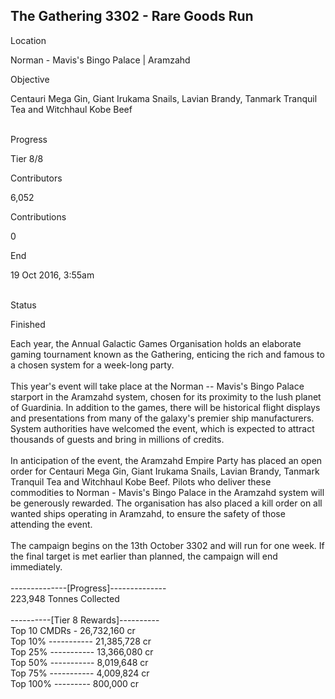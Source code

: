 ## The Gathering 3302 - Rare Goods Run

Location

Norman - Mavis\'s Bingo Palace \| Aramzahd

Objective

Centauri Mega Gin, Giant Irukama Snails, Lavian Brandy, Tanmark Tranquil
Tea and Witchhaul Kobe Beef

\
Progress

Tier 8/8

Contributors

6,052

Contributions

0

End

19 Oct 2016, 3:55am

\
Status

Finished

Each year, the Annual Galactic Games Organisation holds an elaborate
gaming tournament known as the Gathering, enticing the rich and famous
to a chosen system for a week-long party.\
\
This year\'s event will take place at the Norman -- Mavis\'s Bingo
Palace starport in the Aramzahd system, chosen for its proximity to the
lush planet of Guardinia. In addition to the games, there will be
historical flight displays and presentations from many of the galaxy\'s
premier ship manufacturers. System authorities have welcomed the event,
which is expected to attract thousands of guests and bring in millions
of credits.\
\
In anticipation of the event, the Aramzahd Empire Party has placed an
open order for Centauri Mega Gin, Giant Irukama Snails, Lavian Brandy,
Tanmark Tranquil Tea and Witchhaul Kobe Beef. Pilots who deliver these
commodities to Norman - Mavis\'s Bingo Palace in the Aramzahd system
will be generously rewarded. The organisation has also placed a kill
order on all wanted ships operating in Aramzahd, to ensure the safety of
those attending the event.\
\
The campaign begins on the 13th October 3302 and will run for one week.
If the final target is met earlier than planned, the campaign will end
immediately.\
\
--------------\[Progress\]--------------\
223,948 Tonnes Collected\
\
----------\[Tier 8 Rewards\]----------\
Top 10 CMDRs - 26,732,160 cr\
Top 10% ----------- 21,385,728 cr\
Top 25% ----------- 13,366,080 cr\
Top 50% ----------- 8,019,648 cr\
Top 75% ----------- 4,009,824 cr\
Top 100% --------- 800,000 cr

